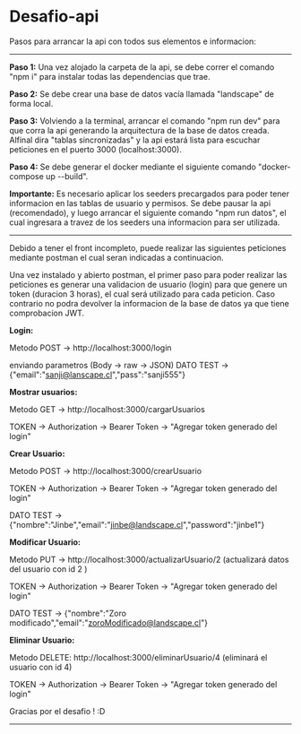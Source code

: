 # Desafio-api

Pasos para arrancar la api con todos sus elementos e informacion:

---

**Paso 1:** Una vez alojado la carpeta de la api, se debe correr el comando "npm i" para instalar todas las dependencias que trae.

**Paso 2:** Se debe crear una base de datos vacía llamada "landscape" de forma local.

**Paso 3:** Volviendo a la terminal, arrancar el comando "npm run dev" para que corra la api generando la arquitectura de la base de datos creada. Alfinal dira "tablas sincronizadas" y la api estará lista para escuchar peticiones en el puerto 3000 (localhost:3000).

**Paso 4:** Se debe generar el docker mediante el siguiente comando "docker-compose up --build".

**Importante:** Es necesario aplicar los seeders precargados para poder tener informacion en las tablas de usuario y permisos. Se debe pausar la api (recomendado), y luego arrancar el siguiente comando "npm run datos", el cual ingresara a travez de los seeders una informacion para ser utilizada.

---

Debido a tener el front incompleto, puede realizar las siguientes peticiones mediante postman el cual seran indicadas a continuacion.

Una vez instalado y abierto postman, el primer paso para poder realizar las peticiones es generar una validacion de usuario (login) para que genere un token (duracion 3 horas), el cual será utilizado para cada peticion. Caso contrario no podra devolver la informacion de la base de datos ya que tiene comprobacion JWT.

**Login:**

Metodo POST -> http://localhost:3000/login

enviando parametros (Body -> raw -> JSON)
DATO TEST -> {"email":"sanji@lanscape.cl","pass":"sanji555"}

**Mostrar usuarios:**

Metodo GET -> http://localhost:3000/cargarUsuarios

TOKEN -> Authorization -> Bearer Token -> "Agregar token generado del login"

**Crear Usuario:**

Metodo POST -> http://localhost:3000/crearUsuario

TOKEN -> Authorization -> Bearer Token -> "Agregar token generado del login"

DATO TEST ->{"nombre":"Jinbe","email":"jinbe@landscape.cl","password":"jinbe1"}

**Modificar Usuario:**

Metodo PUT -> http://localhost:3000/actualizarUsuario/2 (actualizará datos del usuario con id 2 )

TOKEN -> Authorization -> Bearer Token -> "Agregar token generado del login"

DATO TEST -> {"nombre":"Zoro  modificado","email":"zoroModificado@landscape.cl"}

**Eliminar Usuario:**

Metodo DELETE: http://localhost:3000/eliminarUsuario/4 (eliminará el usuario con id 4)

TOKEN -> Authorization -> Bearer Token -> "Agregar token generado del login"

Gracias por el desafio ! :D

---
